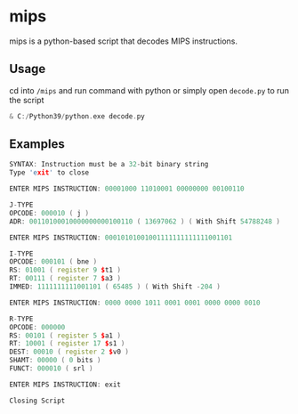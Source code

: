 # mips

mips is a python-based script that decodes MIPS instructions.

## Usage

cd into `/mips` and run command with python or simply open `decode.py` to run the script

```cpp
& C:/Python39/python.exe decode.py
```

## Examples

```cpp
SYNTAX: Instruction must be a 32-bit binary string
Type 'exit' to close

ENTER MIPS INSTRUCTION: 00001000 11010001 00000000 00100110

J-TYPE
OPCODE: 000010 ( j )
ADR: 00110100010000000000100110 ( 13697062 ) ( With Shift 54788248 )

ENTER MIPS INSTRUCTION: 00010101001001111111111111001101

I-TYPE
OPCODE: 000101 ( bne )
RS: 01001 ( register 9 $t1 )
RT: 00111 ( register 7 $a3 )
IMMED: 1111111111001101 ( 65485 ) ( With Shift -204 )

ENTER MIPS INSTRUCTION: 0000 0000 1011 0001 0001 0000 0000 0010

R-TYPE
OPCODE: 000000
RS: 00101 ( register 5 $a1 )
RT: 10001 ( register 17 $s1 )
DEST: 00010 ( register 2 $v0 )
SHAMT: 00000 ( 0 bits )
FUNCT: 000010 ( srl )

ENTER MIPS INSTRUCTION: exit

Closing Script
```
